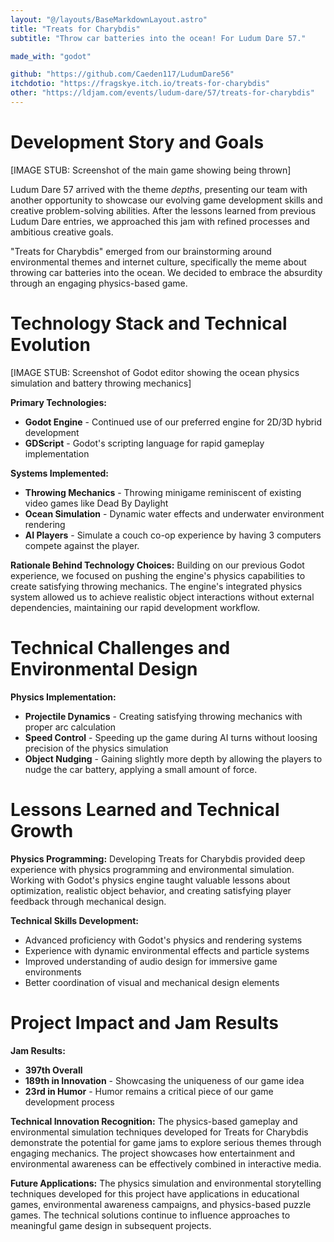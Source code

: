 ```yaml
---
layout: "@/layouts/BaseMarkdownLayout.astro"
title: "Treats for Charybdis"
subtitle: "Throw car batteries into the ocean! For Ludum Dare 57."

made_with: "godot"

github: "https://github.com/Caeden117/LudumDare56"
itchdotio: "https://fragskye.itch.io/treats-for-charybdis"
other: "https://ldjam.com/events/ludum-dare/57/treats-for-charybdis"
---
```


# Development Story and Goals

[IMAGE STUB: Screenshot of the main game showing being thrown]

Ludum Dare 57 arrived with the theme *depths*, presenting our team with another opportunity to showcase our evolving game development skills and creative problem-solving abilities. After the lessons learned from previous Ludum Dare entries, we approached this jam with refined processes and ambitious creative goals.

"Treats for Charybdis" emerged from our brainstorming around environmental themes and internet culture, specifically the meme about throwing car batteries into the ocean. We decided to embrace the absurdity through an engaging physics-based game.

# Technology Stack and Technical Evolution

[IMAGE STUB: Screenshot of Godot editor showing the ocean physics simulation and battery throwing mechanics]

**Primary Technologies:**
- **Godot Engine** - Continued use of our preferred engine for 2D/3D hybrid development
- **GDScript** - Godot's scripting language for rapid gameplay implementation

**Systems Implemented:**
- **Throwing Mechanics** - Throwing minigame reminiscent of existing video games like Dead By Daylight
- **Ocean Simulation** - Dynamic water effects and underwater environment rendering
- **AI Players** - Simulate a couch co-op experience by having 3 computers compete against the player.

**Rationale Behind Technology Choices:**
Building on our previous Godot experience, we focused on pushing the engine's physics capabilities to create satisfying throwing mechanics. The engine's integrated physics system allowed us to achieve realistic object interactions without external dependencies, maintaining our rapid development workflow.

# Technical Challenges and Environmental Design

**Physics Implementation:**
- **Projectile Dynamics** - Creating satisfying throwing mechanics with proper arc calculation
- **Speed Control** - Speeding up the game during AI turns without loosing precision of the physics simulation
- **Object Nudging** - Gaining slightly more depth by allowing the players to nudge the car battery, applying a small amount of force.

# Lessons Learned and Technical Growth

**Physics Programming:**
Developing Treats for Charybdis provided deep experience with physics programming and environmental simulation. Working with Godot's physics engine taught valuable lessons about optimization, realistic object behavior, and creating satisfying player feedback through mechanical design.

**Technical Skills Development:**
- Advanced proficiency with Godot's physics and rendering systems
- Experience with dynamic environmental effects and particle systems
- Improved understanding of audio design for immersive game environments
- Better coordination of visual and mechanical design elements

# Project Impact and Jam Results

**Jam Results:**
- **397th Overall**
- **189th in Innovation** - Showcasing the uniqueness of our game idea
- **23rd in Humor** - Humor remains a critical piece of our game development process

**Technical Innovation Recognition:**
The physics-based gameplay and environmental simulation techniques developed for Treats for Charybdis demonstrate the potential for game jams to explore serious themes through engaging mechanics. The project showcases how entertainment and environmental awareness can be effectively combined in interactive media.

**Future Applications:**
The physics simulation and environmental storytelling techniques developed for this project have applications in educational games, environmental awareness campaigns, and physics-based puzzle games. The technical solutions continue to influence approaches to meaningful game design in subsequent projects.
